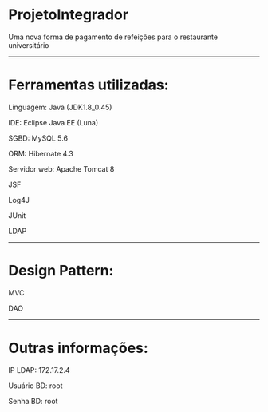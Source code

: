 # ProjetoIntegrador 
Uma nova forma de pagamento de refeições para o restaurante universitário

--------------------------------------------------------------------
# Ferramentas utilizadas:

Linguagem: Java (JDK1.8_0.45)

IDE: Eclipse Java EE (Luna)

SGBD: MySQL 5.6

ORM: Hibernate 4.3

Servidor web: Apache Tomcat 8

JSF

Log4J

JUnit

LDAP


--------------------------------------------------------------------
# Design Pattern:

MVC

DAO


--------------------------------------------------------------------
# Outras informações:

IP LDAP: 172.17.2.4

Usuário BD: root

Senha BD: root
